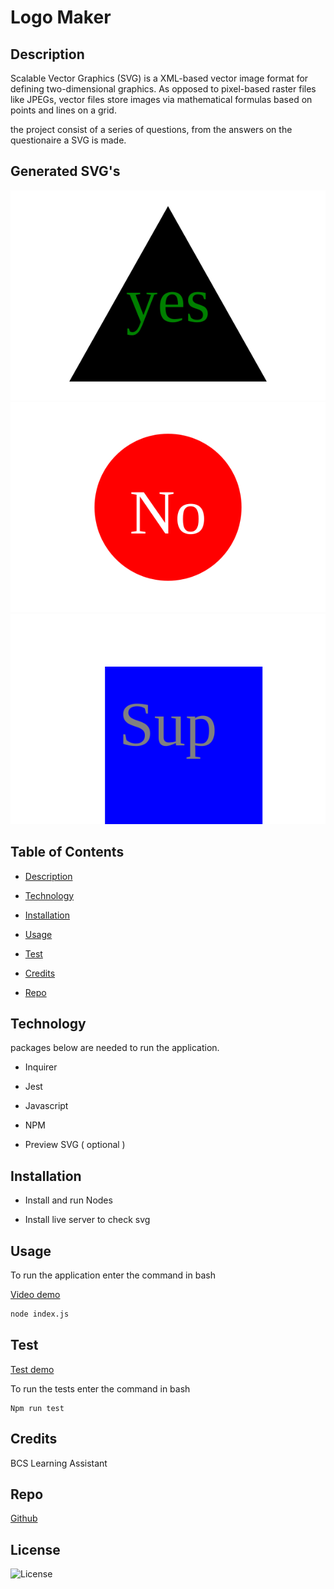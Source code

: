 # Logo Maker

## Description 
Scalable Vector Graphics (SVG) is a XML-based vector image format for defining two-dimensional graphics. As opposed to pixel-based raster files like JPEGs, vector files store images via mathematical formulas based on points and lines on a grid. 

the project consist of a series of questions, from the answers on the questionaire a SVG is made.  

## Generated SVG's

 ![Triangle SVG](./examples/Triangle.svg) 
 ![Circle SVG](./examples/circle.svg)
 ![Square SVG](./examples/square.svg)


## Table of Contents

* [Description](#description)

* [Technology](#technology)

* [Installation](#installation)

* [Usage](#usage)

* [Test](#test)

* [Credits](#credits)

* [Repo](#repo)



## Technology
packages below are needed to run the application. 

* Inquirer

* Jest

* Javascript

* NPM

* Preview SVG ( optional )

## Installation

* Install and run Nodes

* Install live server to check svg

## Usage
To run the application enter the command in bash 

[Video demo](https://drive.google.com/file/d/1mwhkOd7K3B6UTr4oWAm9LotKIcY9Kp32/view)


```bash
node index.js
```

## Test

[Test demo](https://drive.google.com/file/d/1HSEBzK-kstQBbCEKVJFIH0YPSr3BaI0P/view)

To run the tests enter the command in bash 
```
Npm run test
```

## Credits

BCS Learning Assistant


## Repo

[Github](https://jif945.github.io/Logo/)


## License
![License](https://img.shields.io/badge/License-MIT-blue.svg)